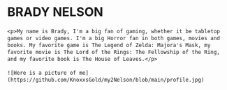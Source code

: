 # BRADY NELSON

    <p>My name is Brady, I'm a big fan of gaming, whether it be tabletop games or video games. I'm a big Horror fan in both games, movies and books. My favorite game is The Legend of Zelda: Majora's Mask, my favorite movie is The Lord of the Rings: The Fellowship of the Ring, and my favorite book is The House of Leaves.</p>

    ![Here is a picture of me](https://github.com/KnoxxsGold/my2Nelson/blob/main/profile.jpg)

